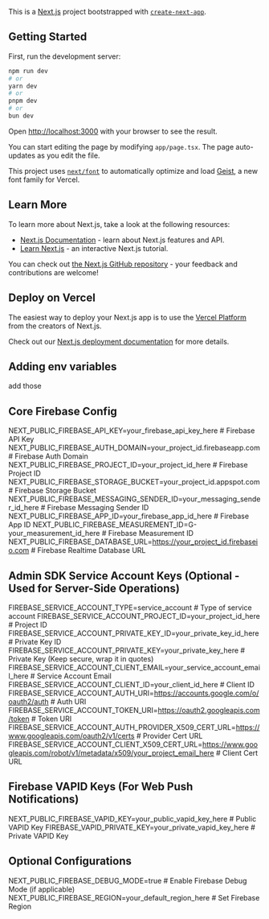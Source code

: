 This is a [Next.js](https://nextjs.org) project bootstrapped with [`create-next-app`](https://nextjs.org/docs/app/api-reference/cli/create-next-app).

## Getting Started

First, run the development server:

```bash
npm run dev
# or
yarn dev
# or
pnpm dev
# or
bun dev
```

Open [http://localhost:3000](http://localhost:3000) with your browser to see the result.

You can start editing the page by modifying `app/page.tsx`. The page auto-updates as you edit the file.

This project uses [`next/font`](https://nextjs.org/docs/app/building-your-application/optimizing/fonts) to automatically optimize and load [Geist](https://vercel.com/font), a new font family for Vercel.

## Learn More

To learn more about Next.js, take a look at the following resources:

-   [Next.js Documentation](https://nextjs.org/docs) - learn about Next.js features and API.
-   [Learn Next.js](https://nextjs.org/learn) - an interactive Next.js tutorial.

You can check out [the Next.js GitHub repository](https://github.com/vercel/next.js) - your feedback and contributions are welcome!

## Deploy on Vercel

The easiest way to deploy your Next.js app is to use the [Vercel Platform](https://vercel.com/new?utm_medium=default-template&filter=next.js&utm_source=create-next-app&utm_campaign=create-next-app-readme) from the creators of Next.js.

Check out our [Next.js deployment documentation](https://nextjs.org/docs/app/building-your-application/deploying) for more details.

## Adding env variables

add those

## Core Firebase Config

NEXT_PUBLIC_FIREBASE_API_KEY=your_firebase_api_key_here # Firebase API Key
NEXT_PUBLIC_FIREBASE_AUTH_DOMAIN=your_project_id.firebaseapp.com # Firebase Auth Domain
NEXT_PUBLIC_FIREBASE_PROJECT_ID=your_project_id_here # Firebase Project ID
NEXT_PUBLIC_FIREBASE_STORAGE_BUCKET=your_project_id.appspot.com # Firebase Storage Bucket
NEXT_PUBLIC_FIREBASE_MESSAGING_SENDER_ID=your_messaging_sender_id_here # Firebase Messaging Sender ID
NEXT_PUBLIC_FIREBASE_APP_ID=your_firebase_app_id_here # Firebase App ID
NEXT_PUBLIC_FIREBASE_MEASUREMENT_ID=G-your_measurement_id_here # Firebase Measurement ID
NEXT_PUBLIC_FIREBASE_DATABASE_URL=https://your_project_id.firebaseio.com # Firebase Realtime Database URL

## Admin SDK Service Account Keys (Optional - Used for Server-Side Operations)

FIREBASE_SERVICE_ACCOUNT_TYPE=service_account # Type of service account
FIREBASE_SERVICE_ACCOUNT_PROJECT_ID=your_project_id_here # Project ID
FIREBASE_SERVICE_ACCOUNT_PRIVATE_KEY_ID=your_private_key_id_here # Private Key ID
FIREBASE_SERVICE_ACCOUNT_PRIVATE_KEY=your_private_key_here # Private Key (Keep secure, wrap it in quotes)
FIREBASE_SERVICE_ACCOUNT_CLIENT_EMAIL=your_service_account_email_here # Service Account Email
FIREBASE_SERVICE_ACCOUNT_CLIENT_ID=your_client_id_here # Client ID
FIREBASE_SERVICE_ACCOUNT_AUTH_URI=https://accounts.google.com/o/oauth2/auth # Auth URI
FIREBASE_SERVICE_ACCOUNT_TOKEN_URI=https://oauth2.googleapis.com/token # Token URI
FIREBASE_SERVICE_ACCOUNT_AUTH_PROVIDER_X509_CERT_URL=https://www.googleapis.com/oauth2/v1/certs # Provider Cert URL
FIREBASE_SERVICE_ACCOUNT_CLIENT_X509_CERT_URL=https://www.googleapis.com/robot/v1/metadata/x509/your_project_email_here # Client Cert URL

## Firebase VAPID Keys (For Web Push Notifications)

NEXT_PUBLIC_FIREBASE_VAPID_KEY=your_public_vapid_key_here # Public VAPID Key
FIREBASE_VAPID_PRIVATE_KEY=your_private_vapid_key_here # Private VAPID Key

## Optional Configurations

NEXT_PUBLIC_FIREBASE_DEBUG_MODE=true # Enable Firebase Debug Mode (if applicable)
NEXT_PUBLIC_FIREBASE_REGION=your_default_region_here # Set Firebase Region
